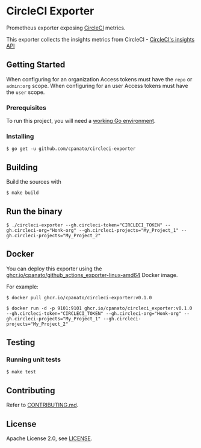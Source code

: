 # CircleCI Exporter

Prometheus exporter exposing [CircleCI](https://circleci.com) metrics.


This exporter collects the insights metrics from CircleCI - [CircleCI's insights API](https://circleci.com/docs/api/v2/#tag/Insights)

## Getting Started


When configuring for an organization Access tokens must have the `repo` or `admin:org` scope.
When configuring for an user Access tokens must have the `user` scope.


### Prerequisites

To run this project, you will need a [working Go environment](https://golang.org/doc/install).

### Installing

```shell
$ go get -u github.com/cpanato/circleci-exporter
```

## Building

Build the sources with

```shell
$ make build
```

## Run the binary

```shell
$ ./circleci-exporter --gh.circleci-token="CIRCLECI_TOKEN" --gh.circleci-org="Honk-org" --gh.circleci-projects="My_Project_1" --gh.circleci-projects="My_Project_2"
```

## Docker

You can deploy this exporter using the [ghcr.io/cpanato/github_actions_exporter-linux-amd64](https://github.com/users/cpanato/packages/container/package/github_actions_exporter-linux-amd64) Docker image.

For example:

```shell
$ docker pull ghcr.io/cpanato/circleci-exporter:v0.1.0

$ docker run -d -p 9101:9101 ghcr.io/cpanato/circleci_exporter:v0.1.0  --gh.circleci-token="CIRCLECI_TOKEN" --gh.circleci-org="Honk-org" --gh.circleci-projects="My_Project_1" --gh.circleci-projects="My_Project_2"
```

## Testing

### Running unit tests

```shell
$ make test
```

## Contributing

Refer to [CONTRIBUTING.md](https://github.com/cpanato/circleci-exporter/blob/master/CONTRIBUTING.md).

## License

Apache License 2.0, see [LICENSE](https://github.com/cpanato/circleci-exporter/blob/master/LICENSE).
